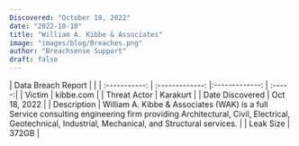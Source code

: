 ```yaml
---
Discovered: "October 18, 2022"
date: "2022-10-18"
title: "William A. Kibbe & Associates"
image: "images/blog/Breaches.png"
author: "Breachsense Support"
draft: false
---
```


| Data Breach Report           |              | 
| :-----------: | :-------------:     |:-------------:    | :-----:|
| Victim      | kibbe.com      | 
| Threat Actor      | Karakurt      | 
| Date Discovered      | Oct 18, 2022      | 
| Description      | William A. Kibbe & Associates (WAK) is a full Service consulting engineering firm providing Architectural, Civil, Electrical, Geotechnical, Industrial, Mechanical, and Structural services.       | 
| Leak Size      | 372GB       | 

